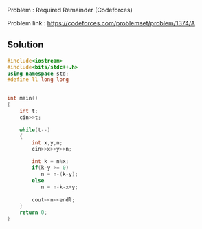 
Problem :  Required Remainder (Codeforces)

Problem link : https://codeforces.com/problemset/problem/1374/A

## Solution

```C++
#include<iostream>
#include<bits/stdc++.h>
using namespace std;
#define ll long long


int main()
{
    int t;
    cin>>t;

    while(t--)
    {
        int x,y,n;
        cin>>x>>y>>n;

        int k = n%x;
        if(k-y >= 0)
           n = n-(k-y);
        else
           n = n-k-x+y;
        
        cout<<n<<endl;
    }
    return 0;
}

```
